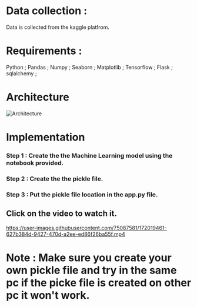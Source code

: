 # Data collection :

Data is collected from the kaggle platfrom.


# Requirements :

Python ;
Pandas ;
Numpy ;
Seaborn ;
Matplotlib ;
Tensorflow  ;
Flask ;
sqlalchemy ;

# Architecture
![Architecture](https://user-images.githubusercontent.com/75087581/175669121-98ed22b0-25fa-4e4c-a686-6563e8aaab60.PNG)

# Implementation
### Step 1 : Create the the Machine Learning model using the notebook provided.
### Step 2 : Create the the pickle file.
### Step 3 : Put the pickle file location in the app.py file.




## Click on the video to watch it.
https://user-images.githubusercontent.com/75087581/172019461-627b384d-9427-470d-a2ee-ed86f26ba55f.mp4

# Note : Make sure you create your own pickle file and try in the same pc if the picke file is created on other pc it won't work.
